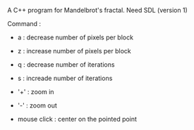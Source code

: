 A C++ program for Mandelbrot's fractal.
Need SDL (version 1)

Command :
* a : decrease number of pixels per block
	
* z : increase number of pixels per block
  
* q : decrease number of iterations

* s : increade number of iterations 

* '+' : zoom in

* '-' : zoom out

* mouse click : center on the pointed point
